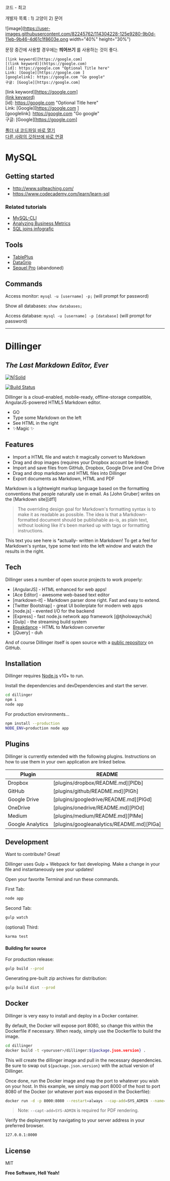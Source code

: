 코드 - 최고

개발자 목록 : 1) 고양이 2) 문어

![image](https://user-images.githubusercontent.com/82245762/114304228-125e9280-9b0d-11eb-9b46-4d61c1f8603e.png width="40%" height="30%")

문장 중간에 사용할 경우에는 **띄어쓰기** 를 사용하는 것이 좋다.  


```
[link keyword][https://google.com]
[(link keyword)](https://google.com)
[id]: https://google.com "Optional Title here" 
Link: [Google][https://google.com ]
[googlelink]: https://google.com "Go google"  
구글: [Google][https://google.com] 
```

[link keyword][https://google.com]  
[(link keyword)](https://google.com)  
[id]: https://google.com "Optional Title here"   
Link: [Google][https://google.com ]  
[googlelink]: https://google.com "Go google"  
구글: [Google][https://google.com] 

[폴더 내 코드파일 바로 열기](Py/errorCode.py)  
[다른 사람의 깃허브에 바로 연결](https://github.com/KaggleBreak/interpy-kr/blob/master/day7/design%20patterns.ipynb)
# MySQL

## Getting started
- http://www.sqlteaching.com/
- https://www.codecademy.com/learn/learn-sql

### Related tutorials
- [MySQL-CLI](https://www.youtube.com/playlist?list=PLfdtiltiRHWEw4-kRrh1ZZy_3OcQxTn7P)
- [Analyzing Business Metrics](https://www.codecademy.com/learn/sql-analyzing-business-metrics)
- [SQL joins infografic](https://lh4.googleusercontent.com/-RdjzcoAwBYg/UxTXWGJHgoI/AAAAAAAACrs/Gqbu6zyksgo/w852-h670/sql-joins.jpg)

## Tools
- [TablePlus](https://tableplus.io/)
- [DataGrip](https://www.jetbrains.com/datagrip/)
- [Sequel Pro](http://www.sequelpro.com/) (abandoned)

## Commands
Access monitor: `mysql -u [username] -p;` (will prompt for password)

Show all databases: `show databases;`

Access database: `mysql -u [username] -p [database]` (will prompt for password)

-----------------------------------------------------

# Dillinger
## _The Last Markdown Editor, Ever_

[![N|Solid](https://cldup.com/dTxpPi9lDf.thumb.png)](https://nodesource.com/products/nsolid)

[![Build Status](https://travis-ci.org/joemccann/dillinger.svg?branch=master)](https://travis-ci.org/joemccann/dillinger)

Dillinger is a cloud-enabled, mobile-ready, offline-storage compatible,
AngularJS-powered HTML5 Markdown editor.
- GO
- Type some Markdown on the left
- See HTML in the right
- ✨Magic ✨

## Features

- Import a HTML file and watch it magically convert to Markdown
- Drag and drop images (requires your Dropbox account be linked)
- Import and save files from GitHub, Dropbox, Google Drive and One Drive
- Drag and drop markdown and HTML files into Dillinger
- Export documents as Markdown, HTML and PDF

Markdown is a lightweight markup language based on the formatting conventions
that people naturally use in email.
As [John Gruber] writes on the [Markdown site][df1]

> The overriding design goal for Markdown's
> formatting syntax is to make it as readable
> as possible. The idea is that a
> Markdown-formatted document should be
> publishable as-is, as plain text, without
> looking like it's been marked up with tags
> or formatting instructions.

This text you see here is *actually- written in Markdown! To get a feel
for Markdown's syntax, type some text into the left window and
watch the results in the right.

## Tech

Dillinger uses a number of open source projects to work properly:

- [AngularJS] - HTML enhanced for web apps!
- [Ace Editor] - awesome web-based text editor
- [markdown-it] - Markdown parser done right. Fast and easy to extend.
- [Twitter Bootstrap] - great UI boilerplate for modern web apps
- [node.js] - evented I/O for the backend
- [Express] - fast node.js network app framework [@tjholowaychuk]
- [Gulp] - the streaming build system
- [Breakdance](https://breakdance.github.io/breakdance/) - HTML
to Markdown converter
- [jQuery] - duh

And of course Dillinger itself is open source with a [public repository][dill]
 on GitHub.

## Installation

Dillinger requires [Node.js](https://nodejs.org/) v10+ to run.

Install the dependencies and devDependencies and start the server.

```sh
cd dillinger
npm i
node app
```

For production environments...

```sh
npm install --production
NODE_ENV=production node app
```

## Plugins

Dillinger is currently extended with the following plugins.
Instructions on how to use them in your own application are linked below.

| Plugin | README |
| ------ | ------ |
| Dropbox | [plugins/dropbox/README.md][PlDb] |
| GitHub | [plugins/github/README.md][PlGh] |
| Google Drive | [plugins/googledrive/README.md][PlGd] |
| OneDrive | [plugins/onedrive/README.md][PlOd] |
| Medium | [plugins/medium/README.md][PlMe] |
| Google Analytics | [plugins/googleanalytics/README.md][PlGa] |

## Development

Want to contribute? Great!

Dillinger uses Gulp + Webpack for fast developing.
Make a change in your file and instantaneously see your updates!

Open your favorite Terminal and run these commands.

First Tab:

```sh
node app
```

Second Tab:

```sh
gulp watch
```

(optional) Third:

```sh
karma test
```

#### Building for source

For production release:

```sh
gulp build --prod
```

Generating pre-built zip archives for distribution:

```sh
gulp build dist --prod
```

## Docker

Dillinger is very easy to install and deploy in a Docker container.

By default, the Docker will expose port 8080, so change this within the
Dockerfile if necessary. When ready, simply use the Dockerfile to
build the image.

```sh
cd dillinger
docker build -t <youruser>/dillinger:${package.json.version} .
```

This will create the dillinger image and pull in the necessary dependencies.
Be sure to swap out `${package.json.version}` with the actual
version of Dillinger.

Once done, run the Docker image and map the port to whatever you wish on
your host. In this example, we simply map port 8000 of the host to
port 8080 of the Docker (or whatever port was exposed in the Dockerfile):

```sh
docker run -d -p 8000:8080 --restart=always --cap-add=SYS_ADMIN --name=dillinger <youruser>/dillinger:${package.json.version}
```

> Note: `--capt-add=SYS-ADMIN` is required for PDF rendering.

Verify the deployment by navigating to your server address in
your preferred browser.

```sh
127.0.0.1:8000
```

## License

MIT

**Free Software, Hell Yeah!**

[//]: # (These are reference links used in the body of this note and get stripped out when the markdown processor does its job. There is no need to format nicely because it shouldn't be seen. Thanks SO - http://stackoverflow.com/questions/4823468/store-comments-in-markdown-syntax)

   [dill]: <https://github.com/joemccann/dillinger>
